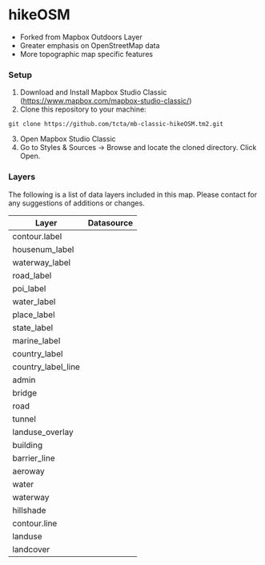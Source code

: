 # hikeOSM

- Forked from Mapbox Outdoors Layer
- Greater emphasis on OpenStreetMap data
- More topographic map specific features

### Setup
1. Download and Install Mapbox Studio Classic (https://www.mapbox.com/mapbox-studio-classic/)
2. Clone this repository to your machine:

`` git clone https://github.com/tcta/mb-classic-hikeOSM.tm2.git ``

3. Open Mapbox Studio Classic
4. Go to Styles & Sources -> Browse and locate the cloned directory. Click Open.

### Layers
The following is a list of data layers included in this map. Please contact for any suggestions of additions or changes.

|     Layer     |     Datasource     |
| ------------- | ------------------ |
|contour.label||
|housenum_label||
|waterway_label||
|road_label||
|poi_label||
|water_label||
|place_label||
|state_label||
|marine_label||
|country_label||
|country_label_line||
|admin||
|bridge||
|road||
|tunnel||
|landuse_overlay||
|building||
|barrier_line||
|aeroway||
|water||
|waterway||
|hillshade||
|contour.line||
|landuse||
|landcover||

